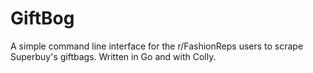 # GiftBog 
A simple command line interface for the r/FashionReps users to scrape Superbuy's giftbags.
Written in Go and with Colly.
